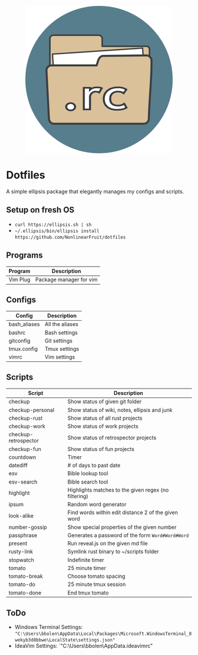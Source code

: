 <p align="center">
  <img src="icon.png" alt="dotfiles icon" width="400" height="400"/>
</p>

# Dotfiles

A simple ellipsis package that elegantly manages my configs and scripts.

## Setup on fresh OS

- `curl https://ellipsis.sh | sh`
- `~/.ellipsis/bin/ellipsis install https://github.com/NonlinearFruit/dotfiles`

## Programs

| Program  | Description             |
| ---      | ---                     |
| Vim Plug | Package manager for vim |

## Configs

| Config       | Description     |
| ---          | ---             |
| bash_aliases | All the aliases |
| bashrc       | Bash settings   |
| gitconfig    | Git settings    |
| tmux.config  | Tmux settings   |
| vimrc        | Vim settings    |

## Scripts

| Script               | Description                                          |
| ---                  | ---                                                  |
| checkup              | Show status of given git folder                      |
| checkup-personal     | Show status of wiki, notes, ellipsis and junk        |
| checkup-rust         | Show status of all rust projects                     |
| checkup-work         | Show status of work projects                         |
| checkup-retrospector | Show status of retrospector projects                 |
| checkup-fun          | Show status of fun projects                          |
| countdown            | Timer                                                |
| datediff             | # of days to past date                               |
| esv                  | Bible lookup tool                                    |
| esv-search           | Bible search tool                                    |
| highlight            | Highlights matches to the given regex (no filtering) |
| ipsum                | Random word generator                                |
| look-alike           | Find words within edit distance 2 of the given word  |
| number-gossip        | Show special properties of the given number          |
| passphrase           | Generates a password of the form `Word#Word#Word`    |
| present              | Run reveal.js on the given md file                   |
| rusty-link           | Symlink rust binary to ~/scripts folder              |
| stopwatch            | Indefinite timer                                     |
| tomato               | 25 minute timer                                      |
| tomato-break         | Choose tomato spacing                                |
| tomato-do            | 25 minute tmux session                               |
| tomato-done          | End tmux tomato                                      |

## ToDo

 - Windows Terminal Settings: `"C:\Users\bbolen\AppData\Local\Packages\Microsoft.WindowsTerminal_8wekyb3d8bbwe\LocalState\settings.json"`
 - IdeaVim Settings: `"C:\Users\bbolen\AppData\.ideavimrc"
